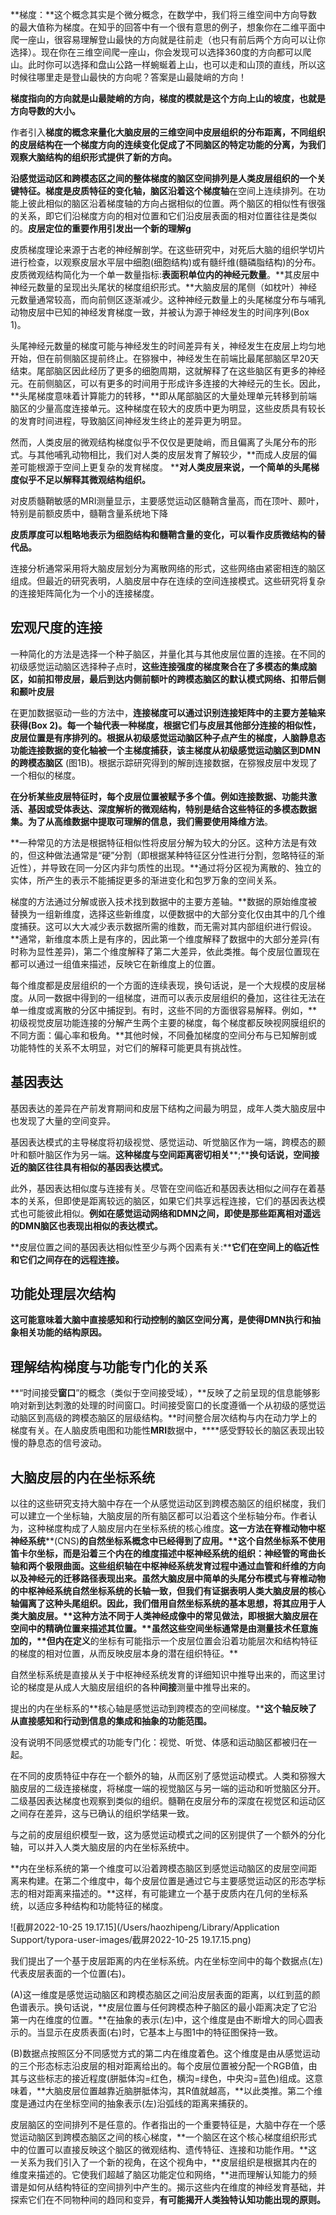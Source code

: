 



**梯度：**这个概念其实是个微分概念，在数学中，我们将三维空间中方向导数的最大值称为梯度。在知乎的回答中有一个很有意思的例子，想象你在二维平面中爬一座山，很容易理解登山最快的方向就是往前走（也只有前后两个方向可以让你选择）。现在你在三维空间爬一座山，你会发现可以选择360度的方向都可以爬山。此时你可以选择和盘山公路一样蜿蜒着上山，也可以走和山顶的直线，所以这时候往哪里走是登山最快的方向呢？答案是山最陡峭的方向！

**梯度指向的方向就是山最陡峭的方向，梯度的模就是这个方向上山的坡度，也就是方向导数的大小。**



作者引入**梯度的概念来量化大脑皮层的三维空间中皮层组织的分布距离，不同组织的皮层结构在一个梯度方向的连续变化促成了不同脑区的特定功能的分离，为我们观察大脑结构的组织形式提供了新的方向。**



**沿感觉运动区和跨模态区之间的整体梯度的脑区空间排列是人类皮层组织的一个关键特征。**梯度是皮质特征的变化轴，脑区沿着这个**梯度轴**在空间上连续排列。在功能上彼此相似的脑区沿着梯度轴的方向占据相似的位置。两个脑区的相似性有很强的关系，即它们沿梯度方向的相对位置和它们沿皮层表面的相对位置往往是类似的。**皮层定位的重要作用引发出一个新的理解g**



皮质梯度理论来源于古老的神经解剖学。在这些研究中，对死后大脑的组织学切片进行检查，以观察皮层水平层中细胞(细胞结构)或有髓纤维(髓磷脂结构)的分布。皮质微观结构简化为一个单一数量指标:**表面积单位内的神经元数量**。**其皮层中神经元数量的呈现出头尾状的梯度组织形式。**大脑皮层的尾侧（如枕叶）神经元数量通常较高，而向前侧区逐渐减少。这种神经元数量上的头尾梯度分布与哺乳动物皮层中已知的神经发育梯度一致，并被认为源于神经发生的时间序列(Box 1)。



头尾神经元数量的梯度可能与神经发生的时间差异有关，神经发生在皮层上均匀地开始，但在前侧脑区提前终止。在猕猴中，神经发生在前端比最尾部脑区早20天结束。尾部脑区因此经历了更多的细胞周期，这就解释了在这些脑区有更多的神经元。在前侧脑区，可以有更多的时间用于形成许多连接的大神经元的生长。因此，**头尾梯度意味着计算能力的转移，**即从尾部脑区的大量处理单元转移到前端脑区的少量高度连接单元。这种梯度在较大的皮质中更为明显，这些皮质具有较长的发育时间进程，导致脑区间神经发生终止的差异更为明显。



然而，人类皮层的微观结构梯度似乎不仅仅是更陡峭，而且偏离了头尾分布的形式。与其他哺乳动物相比，我们对人类的皮层发育了解较少，**而成人皮层的偏差可能根源于空间上更复杂的发育梯度。   ****对人类皮层来说，一个简单的头尾梯度似乎不足以解释其微观结构组织。**

对皮质髓鞘敏感的MRI测量显示，主要感觉运动区髓鞘含量高，而在顶叶、颞叶，特别是前额皮质中，髓鞘含量系统地下降

**皮质厚度可以粗略地表示为细胞结构和髓鞘含量的变化，可以看作皮质微结构的替代品。**



连接分析通常采用将大脑皮层划分为离散网络的形式，这些网络由紧密相连的脑区组成。但最近的研究表明，人脑皮层中存在连续的空间连接模式。这些研究将复杂的连接矩阵简化为一个小的连接梯度。



## **宏观尺度的连接**

一种简化的方法是选择一个种子脑区，并量化其与其他皮层位置的连接。在不同的初级感觉运动脑区选择种子点时，**这些连接强度的梯度聚合在了多模态的集成脑区，如前扣带皮层，最后到达内侧前额叶的跨模态脑区的默认模式网络、扣带后侧和颞叶皮层**

在更加数据驱动一些的方法中，**连接梯度可以通过识别连接矩阵中的主要方差轴来获得(Box 2)。每一个轴代表一种梯度，根据它们与皮层其他部分连接的相似性，皮层位置是有序排列的。根据从初级感觉运动脑区种子点产生的梯度，人脑静息态功能连接数据的变化轴被一个主梯度捕获，该主梯度从初级感觉运动脑区到DMN的跨模态脑区** (图1B)。根据示踪研究得到的解剖连接数据，在猕猴皮层中发现了一个相似的梯度。



**在分析某些皮层特征时，每个皮层位置被赋予多个值。例如连接数据、功能共激活、基因或受体表达、深度解析的微观结构，特别是结合这些特征的多模态数据集。为了从高维数据中提取可理解的信息，我们需要使用降维方法**。

**一种常见的方法是根据特征相似性将皮层分解为较大的分区。这种方法是有效的，但这种做法通常是“硬”分割（即根据某种特征区分性进行分割，忽略特征的渐近性），并导致在同一分区内非匀质性的出现。**通过将分区视为离散的、独立的实体，所产生的表示不能捕捉更多的渐进变化和包罗万象的空间关系。



梯度的方法通过分解或嵌入技术找到数据中的主要方差轴。**数据的原始维度被替换为一组新维度，选择这些新维度，以便数据中的大部分变化仅由其中的几个维度捕获。这可以大大减少表示数据所需的维数，而无需对其内部组织进行假设。**通常，新维度本质上是有序的，因此第一个维度解释了数据中的大部分差异(有时称为显性差异)，第二个维度解释了第二大差异，依此类推。每个皮层位置现在都可以通过一组值来描述，反映它在新维度上的位置。



每个维度都是皮层组织的一个方面的连续表现，换句话说，是一个大规模的皮层梯度。从同一数据中得到的一组梯度，进而可以表示皮层组织的叠加，这往往无法在单一维度或离散的分区中捕捉到。有时，这些不同的方面很容易解释。例如，**初级视觉皮层功能连接的分解产生两个主要的梯度，每个梯度都反映视网膜组织的不同方面：偏心率和极角。**其他时候，不同叠加梯度的空间分布与已知解剖或功能特性的关系不太明显，对它们的解释可能更具有挑战性。



## **基因表达**

基因表达的差异在产前发育期间和皮层下结构之间最为明显，成年人类大脑皮层中也发现了大量的空间变异。

基因表达模式的主导梯度将初级视觉、感觉运动、听觉脑区作为一端，跨模态的颞叶和额叶脑区作为另一端。**这种梯度与空间距离密切相关****;****换句话说，空间接近的脑区往往具有相似的基因表达模式。**

此外，基因表达相似度与连接有关。尽管在空间临近和基因表达相似之间存在着基本的关系，但即使是距离较远的脑区，如果它们共享远程连接，它们的基因表达模式也可能彼此相似。**例如在感觉运动网络和DMN之间，即使是那些距离相对遥远的DMN脑区也表现出相似的表达模式。**

**皮层位置之间的基因表达相似性至少与两个因素有关:****它们在空间上的临近性和它们之间存在的远程连接。**



## **功能处理层次结构**

**这可能意味着大脑中直接感知和行动控制的脑区空间分离，是使得DMN执行和抽象相关功能的结构原因。**





## **理解结构梯度与功能专门化的关系**

**“时间接受****窗口****”的概念（类似于空间接受域），**反映了之前呈现的信息能够影响对新到达刺激的处理的时间窗口。时间接受窗口的长度遵循一个从初级的感觉运动脑区到高级的跨模态脑区的层级结构。**时间整合层次结构与内在动力学上的梯度有关。在人脑皮质电图和功能性****MRI****数据中，****感受野较长的脑区表现出较慢的静息态的信号波动。





## **大脑皮层的内在坐标系统**

以往的这些研究支持大脑中存在一个从感觉运动区到跨模态脑区的组织梯度，我们可以建立一个坐标轴，大脑皮层的所有脑区都可以沿着这个坐标轴分布。作者认为，这种梯度构成了人脑皮层内在坐标系统的核心维度。**这一方法在脊椎动物中枢神经系统****(CNS)****的自然坐标系概念中已经得到了应用。**这个自然坐标系不使用笛卡尔坐标，而是沿着三个内在的维度描述中枢神经系统的组织：神经管的弯曲长轴和两个极限曲面。这些组织轴在中枢神经系统发育过程中通过血管和纤维的方向以及神经元的迁移路径表现出来。虽然大脑皮层中简单的头尾分布模式与脊椎动物的中枢神经系统自然坐标系统的长轴一致，但我们有证据表明人类大脑皮层的核心轴偏离了这种头尾组织。因此，我们借用自然坐标系统的基本思想，将其应用于人类大脑皮层。**这种方法不同于人类神经成像中的常见做法，即根据大脑皮层在空间中的精确位置来描述其位置。**虽然这些空间坐标通常是由测量技术任意施加的，**但内在定义****的坐标有可能指示一个皮层位置会沿着功能层次和结构特征的梯度的相对位置，从而反映皮层本身的潜在组织特征。**



自然坐标系统是直接从关于中枢神经系统发育的详细知识中推导出来的，而这里讨论的梯度是从成人大脑皮层组织的各种**间接**测量中推导出来的。



提出的内在坐标系的**核心轴是感觉运动到跨模态的空间梯度。****这个轴反映了从直接感知和行动到信息的集成和抽象的功能范围。**

没有说明不同感觉模式的功能专门化：视觉、听觉、体感和运动脑区都被归在一起。



在不同的皮质特征中存在一个额外的轴，从而区别了感觉运动模式。人类和猕猴大脑皮层的二级连接梯度，将梯度一端的视觉脑区与另一端的运动和听觉脑区分开。二级基因表达梯度也观察到类似的组织。髓鞘在皮层分布的深度在视觉区和运动区之间存在差异，这与已确认的组织学结果一致。



与之前的皮层组织模型一致，这为感觉运动模式之间的区别提供了一个额外的分化轴，可以并入人类大脑皮层的内在坐标系统中。



**内在坐标系统的第一个维度可以沿着跨模态脑区到感觉运动脑区的皮层空间距离来构建。在第二个维度中，每个皮层位置是通过它与主要感觉运动区的形态学标志的相对距离来描述的。**这样，有可能建立一个基于皮质内在几何的坐标系统，以适应多种结构和功能特征的梯度。

![截屏2022-10-25 19.17.15](/Users/haozhipeng/Library/Application Support/typora-user-images/截屏2022-10-25 19.17.15.png)

我们提出了一个基于皮层距离的内在坐标系统。内在坐标空间中的每个数据点(左)代表皮层表面的一个位置(右)。

(A)这一维度是感觉运动脑区和跨模态脑区之间沿皮层表面的距离，以红到蓝的颜色谱表示。换句话说，**皮层位置与任何跨模态种子脑区的最小距离决定了它沿第一内在维度的位置。**在抽象的表示(左)中，这个维度是由不断增大的同心圆表示的。当显示在皮质表面(右)时，它基本上与图1中的特征图保持一致。

(B)数据点按照区分不同感觉方式的第二内在维度着色。这个维度是由从感觉运动的三个形态标志沿皮层的相对距离给出的。每个皮层位置被分配一个RGB值，由其与这些标志的接近程度(胼胝体沟=红色，横沟=绿色，中央沟=蓝色)组成。这意味着，**大脑皮层位置越靠近脑胼胝体沟，其R值就越高，**以此类推。第二个维度是通过内在坐标空间的抽象表示(左)沿弧线的距离来捕获的。



皮层脑区的空间排列不是任意的。作者指出的一个重要特征是，大脑中存在一个感觉运动脑区到跨模态脑区之间的核心梯度，**一个脑区在这个核心梯度组织形式中的位置可以直接反映这个脑区的微观结构、遗传特征、连接和功能作用。**这一关系为我们引入了一个新的视角，在这个视角中，**皮层组织是根据其内在的维度来描述的。它使我们超越了脑区功能定位和网络，**进而理解认知能力的频谱是如何从结构特征的空间排列中产生的。揭示这些内在维度的神经发育基础，并探索它们在不同物种间的趋同和变异，**有可能揭开人类独特认知功能出现的原则。**



